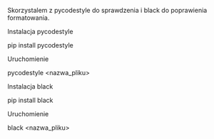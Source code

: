 Skorzystalem z pycodestyle do sprawdzenia i black do poprawienia formatowania.


Instalacja pycodestyle

pip install pycodestyle

Uruchomienie 

pycodestyle <nazwa_pliku>


Instalacja black

pip install black

Uruchomienie 

black <nazwa_pliku>